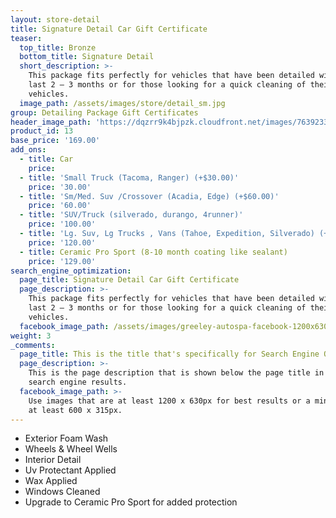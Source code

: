 ```yaml
---
layout: store-detail
title: Signature Detail Car Gift Certificate
teaser:
  top_title: Bronze
  bottom_title: Signature Detail
  short_description: >-
    This package fits perfectly for vehicles that have been detailed within the
    last 2 – 3 months or for those looking for a quick cleaning of their
    vehicles.
  image_path: /assets/images/store/detail_sm.jpg
group: Detailing Package Gift Certificates
header_image_path: 'https://dqzrr9k4bjpzk.cloudfront.net/images/7639233/342225154.jpg'
product_id: 13
base_price: '169.00'
add_ons:
  - title: Car
    price:
  - title: 'Small Truck (Tacoma, Ranger) (+$30.00)'
    price: '30.00'
  - title: 'Sm/Med. Suv /Crossover (Acadia, Edge) (+$60.00)'
    price: '60.00'
  - title: 'SUV/Truck (silverado, durango, 4runner)'
    price: '100.00'
  - title: 'Lg. Suv, Lg Trucks , Vans (Tahoe, Expedition​, Silverado) (+$90.00)'
    price: '120.00'
  - title: Ceramic Pro Sport (8-10 month coating like sealant)
    price: '129.00'
search_engine_optimization:
  page_title: Signature Detail Car Gift Certificate
  page_description: >-
    This package fits perfectly for vehicles that have been detailed within the
    last 2 – 3 months or for those looking for a quick cleaning of their
    vehicles.
  facebook_image_path: /assets/images/greeley-autospa-facebook-1200x630.png
weight: 3
_comments:
  page_title: This is the title that's specifically for Search Engine Optimization.
  page_description: >-
    This is the page description that is shown below the page title in the
    search engine results.
  facebook_image_path: >-
    Use images that are at least 1200 x 630px for best results or a minimum of
    at least 600 x 315px.
---
```


* Exterior Foam Wash
* Wheels & Wheel Wells
* Interior Detail
* Uv Protectant Applied
* Wax Applied
* Windows Cleaned
* Upgrade to Ceramic Pro Sport for added protection